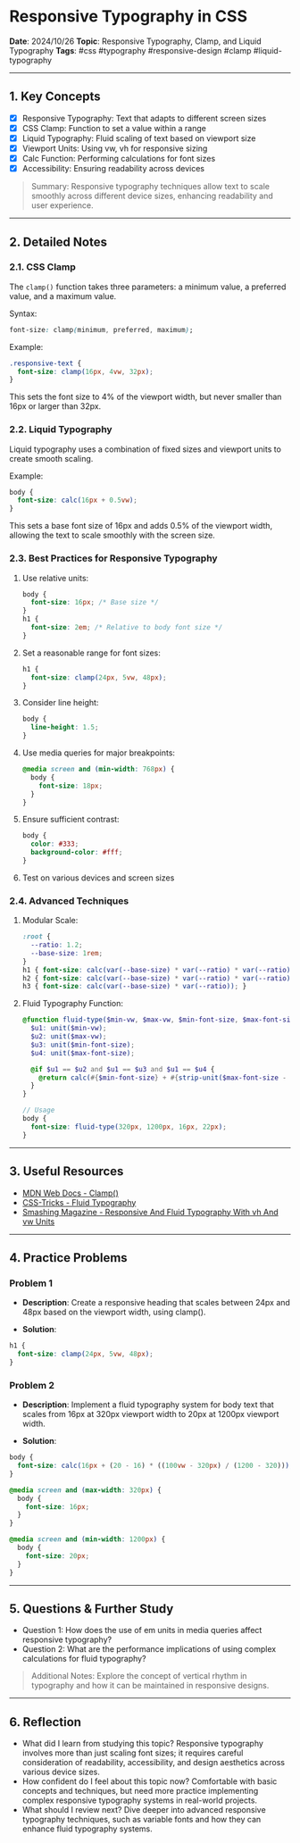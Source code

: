 # Responsive Typography in CSS

**Date**: 2024/10/26
**Topic**: Responsive Typography, Clamp, and Liquid Typography
**Tags**: #css #typography #responsive-design #clamp #liquid-typography

---

## 1. Key Concepts

- [x] Responsive Typography: Text that adapts to different screen sizes
- [x] CSS Clamp: Function to set a value within a range
- [x] Liquid Typography: Fluid scaling of text based on viewport size
- [x] Viewport Units: Using vw, vh for responsive sizing
- [x] Calc Function: Performing calculations for font sizes
- [x] Accessibility: Ensuring readability across devices

> Summary: Responsive typography techniques allow text to scale smoothly across different device sizes, enhancing readability and user experience.

---

## 2. Detailed Notes

### 2.1. CSS Clamp

The `clamp()` function takes three parameters: a minimum value, a preferred value, and a maximum value.

Syntax:
```css
font-size: clamp(minimum, preferred, maximum);
```

Example:
```css
.responsive-text {
  font-size: clamp(16px, 4vw, 32px);
}
```

This sets the font size to 4% of the viewport width, but never smaller than 16px or larger than 32px.

### 2.2. Liquid Typography

Liquid typography uses a combination of fixed sizes and viewport units to create smooth scaling.

Example:
```css
body {
  font-size: calc(16px + 0.5vw);
}
```

This sets a base font size of 16px and adds 0.5% of the viewport width, allowing the text to scale smoothly with the screen size.

### 2.3. Best Practices for Responsive Typography

1. Use relative units:
   ```css
   body {
     font-size: 16px; /* Base size */
   }
   h1 {
     font-size: 2em; /* Relative to body font size */
   }
   ```

2. Set a reasonable range for font sizes:
   ```css
   h1 {
     font-size: clamp(24px, 5vw, 48px);
   }
   ```

3. Consider line height:
   ```css
   body {
     line-height: 1.5;
   }
   ```

4. Use media queries for major breakpoints:
   ```css
   @media screen and (min-width: 768px) {
     body {
       font-size: 18px;
     }
   }
   ```

5. Ensure sufficient contrast:
   ```css
   body {
     color: #333;
     background-color: #fff;
   }
   ```

6. Test on various devices and screen sizes

### 2.4. Advanced Techniques

1. Modular Scale:
   ```css
   :root {
     --ratio: 1.2;
     --base-size: 1rem;
   }
   h1 { font-size: calc(var(--base-size) * var(--ratio) * var(--ratio) * var(--ratio)); }
   h2 { font-size: calc(var(--base-size) * var(--ratio) * var(--ratio)); }
   h3 { font-size: calc(var(--base-size) * var(--ratio)); }
   ```

2. Fluid Typography Function:
   ```scss
   @function fluid-type($min-vw, $max-vw, $min-font-size, $max-font-size) {
     $u1: unit($min-vw);
     $u2: unit($max-vw);
     $u3: unit($min-font-size);
     $u4: unit($max-font-size);

     @if $u1 == $u2 and $u1 == $u3 and $u1 == $u4 {
       @return calc(#{$min-font-size} + #{strip-unit($max-font-size - $min-font-size)} * ((100vw - #{$min-vw}) / #{strip-unit($max-vw - $min-vw)}));
     }
   }

   // Usage
   body {
     font-size: fluid-type(320px, 1200px, 16px, 22px);
   }
   ```

---

## 3. Useful Resources

- [MDN Web Docs - Clamp()](https://developer.mozilla.org/en-US/docs/Web/CSS/clamp)
- [CSS-Tricks - Fluid Typography](https://css-tricks.com/snippets/css/fluid-typography/)
- [Smashing Magazine - Responsive And Fluid Typography With vh And vw Units](https://www.smashingmagazine.com/2016/05/fluid-typography/)

---

## 4. Practice Problems

### Problem 1

- **Description**: Create a responsive heading that scales between 24px and 48px based on the viewport width, using clamp().

- **Solution**:

```css
h1 {
  font-size: clamp(24px, 5vw, 48px);
}
```

### Problem 2

- **Description**: Implement a fluid typography system for body text that scales from 16px at 320px viewport width to 20px at 1200px viewport width.

- **Solution**:

```css
body {
  font-size: calc(16px + (20 - 16) * ((100vw - 320px) / (1200 - 320)));
}

@media screen and (max-width: 320px) {
  body {
    font-size: 16px;
  }
}

@media screen and (min-width: 1200px) {
  body {
    font-size: 20px;
  }
}
```

---

## 5. Questions & Further Study

- Question 1: How does the use of em units in media queries affect responsive typography?
- Question 2: What are the performance implications of using complex calculations for fluid typography?

> Additional Notes: Explore the concept of vertical rhythm in typography and how it can be maintained in responsive designs.

---

## 6. Reflection

- What did I learn from studying this topic? Responsive typography involves more than just scaling font sizes; it requires careful consideration of readability, accessibility, and design aesthetics across various device sizes.
- How confident do I feel about this topic now? Comfortable with basic concepts and techniques, but need more practice implementing complex responsive typography systems in real-world projects.
- What should I review next? Dive deeper into advanced responsive typography techniques, such as variable fonts and how they can enhance fluid typography systems.

